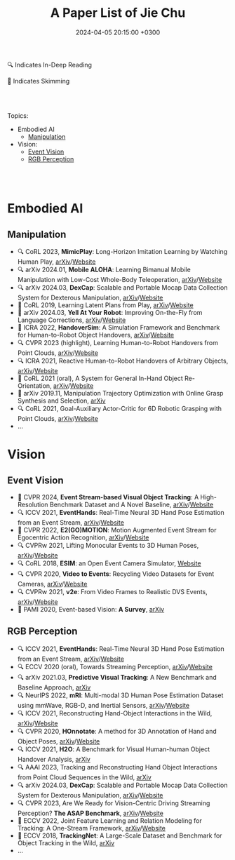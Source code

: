 ﻿---
layout: post
title: A Paper List of Jie Chu
date: 2024-04-05 20:15:00 +0300
description: A paper list of my history reading. Embodied AI, Vision. # Add post description (optional)
img: 2024-04-06-A-Paper-List-of-Jie-Chu/Siping_Campus.jpg # Add image post (optional)
fig-caption: # Add figcaption (optional)
tags: [Research, Embodied AI, Vision]
comments: true
---

🔍 Indicates In-Deep Reading

👀 Indicates Skimming

<!-- more -->
<br><br>

Topics:

- Embodied AI
    - [Manipulation](#manipulation)
- Vision:
  - [Event Vision](#event-vision)
  - [RGB Perception](#rgb-perception)

<br><br>

# Embodied AI

## Manipulation

- 🔍 CoRL 2023, **MimicPlay**: Long-Horizon Imitation Learning by Watching Human Play, [arXiv](https://arxiv.org/abs/2302.12422)/[Website](https://mimic-play.github.io/)
- 🔍 arXiv 2024.01, **Mobile ALOHA**: Learning Bimanual Mobile Manipulation with Low-Cost Whole-Body Teleoperation, [arXiv](https://arxiv.org/abs/2401.02117)/[Website](https://mobile-aloha.github.io/)
- 🔍 arXiv 2024.03, **DexCap**: Scalable and Portable Mocap Data Collection System for Dexterous Manipulation, [arXiv](https://arxiv.org/abs/2403.07788)/[Website](https://dex-cap.github.io/)
- 👀 CoRL 2019, Learning Latent Plans from Play, [arXiv](https://arxiv.org/abs/1903.01973)/[Website](https://learning-from-play.github.io/)
- 👀 arXiv 2024.03, **Yell At Your Robot**: Improving On-the-Fly from Language Corrections, [arXiv](https://arxiv.org/abs/2403.12910)/[Website](https://yay-robot.github.io/)
- 👀 ICRA 2022, **HandoverSim**: A Simulation Framework and Benchmark for Human-to-Robot Object Handovers, [arXiv](https://arxiv.org/abs/2205.09747)/[Website](https://handover-sim.github.io/)
- 🔍 CVPR 2023 (highlight), Learning Human-to-Robot Handovers from Point Clouds, [arXiv](https://arxiv.org/abs/2303.17592)/[Website](https://handover-sim2real.github.io/)
- 🔍 ICRA 2021, Reactive Human-to-Robot Handovers of Arbitrary Objects, [arXiv](https://arxiv.org/abs/2011.08961)/[Website](https://sites.google.com/nvidia.com/handovers-of-arbitrary-objects)
- 👀 CoRL 2021 (oral), A System for General In-Hand Object Re-Orientation, [arXiv](https://arxiv.org/abs/2111.03043)/[Website](https://taochenshh.github.io/projects/in-hand-reorientation)
- 👀 arXiv 2019.11, Manipulation Trajectory Optimization with Online Grasp Synthesis and Selection, [arXiv](https://arxiv.org/abs/1911.10280)
- 🔍 CoRL 2021, Goal-Auxiliary Actor-Critic for 6D Robotic Grasping with Point Clouds, [arXiv](https://arxiv.org/abs/2010.00824)/[Website](https://sites.google.com/view/gaddpg)
- ...


# Vision

## Event Vision

- 👀 CVPR 2024, **Event Stream-based Visual Object Tracking**: A High-Resolution Benchmark Dataset and A Novel Baseline, [arXiv](https://arxiv.org/abs/2309.14611)/[Website](https://github.com/Event-AHU/EventVOT_Benchmark?tab=readme-ov-file)
- 🔍 ICCV 2021, **EventHands**: Real-Time Neural 3D Hand Pose Estimation from an Event Stream, [arXiv](https://arxiv.org/abs/2012.06475)/[Website](https://4dqv.mpi-inf.mpg.de/EventHands/)
- 👀 CVPR 2022, **E2(GO)MOTION**: Motion Augmented Event Stream for Egocentric Action Recognition, [arXiv](https://arxiv.org/abs/2112.03596)/[Website](https://github.com/EgocentricVision/N-EPIC-Kitchens)
- 🔍 CVPRw 2021, Lifting Monocular Events to 3D Human Poses, [arXiv](https://arxiv.org/abs/2104.10609)/[Website](https://iit-pavis.github.io/lifting_events_to_3d_hpe/)
- 🔍 CoRL 2018, **ESIM**: an Open Event Camera Simulator, [Website](https://rpg.ifi.uzh.ch/esim.html)
- 🔍 CVPR 2020, **Video to Events**: Recycling Video Datasets for Event Cameras, [arXiv](https://arxiv.org/abs/1912.03095)/[Website](https://github.com/uzh-rpg/rpg_vid2e)
- 🔍 CVPRw 2021, **v2e**: From Video Frames to Realistic DVS Events, [arXiv](https://arxiv.org/abs/2006.07722)/[Website](https://sites.google.com/view/video2events/home)
- 👀 PAMI 2020, Event-based Vision: **A Survey**, [arXiv](https://arxiv.org/abs/1904.08405)


## RGB Perception

- 🔍 ICCV 2021, **EventHands**: Real-Time Neural 3D Hand Pose Estimation from an Event Stream, [arXiv](https://arxiv.org/abs/2012.06475)/[Website](https://4dqv.mpi-inf.mpg.de/EventHands/)
- 🔍 ECCV 2020 (oral), Towards Streaming Perception, [arXiv](https://arxiv.org/abs/2005.10420)/[Website](https://www.cs.cmu.edu/~mengtial/proj/streaming/)
- 🔍 arXiv 2021.03, **Predictive Visual Tracking**: A New Benchmark and Baseline Approach, [arXiv](https://arxiv.org/abs/2103.04508)
- 🔍 NeurIPS 2022, **mRI**: Multi-modal 3D Human Pose Estimation Dataset using mmWave, RGB-D, and Inertial Sensors, [arXiv](https://arxiv.org/abs/2210.08394)/[Website](https://sizhean.github.io/mri)
- 🔍 ICCV 2021, Reconstructing Hand-Object Interactions in the Wild, [arXiv](https://arxiv.org/abs/2012.09856)/[Website](https://zhec.github.io/rhoi/)
- 🔍 CVPR 2020, **HOnnotate**: A method for 3D Annotation of Hand and Object Poses, [arXiv](https://arxiv.org/abs/1907.01481)/[Website](https://www.tugraz.at/index.php?id=40231)
- 🔍 ICCV 2021, **H2O**: A Benchmark for Visual Human-human Object Handover Analysis, [arXiv](https://arxiv.org/abs/2104.11466)
- 🔍 AAAI 2023, Tracking and Reconstructing Hand Object Interactions from Point Cloud Sequences in the Wild, [arXiv](https://arxiv.org/abs/2209.12009)
- 🔍 arXiv 2024.03, **DexCap**: Scalable and Portable Mocap Data Collection System for Dexterous Manipulation, [arXiv](https://arxiv.org/abs/2403.07788)/[Website](https://dex-cap.github.io/)
- 🔍 CVPR 2023, Are We Ready for Vision-Centric Driving Streaming Perception? **The ASAP Benchmark**, [arXiv](https://arxiv.org/abs/2212.08914)/[Website](https://github.com/JeffWang987/ASAP)
- 👀 ECCV 2022, Joint Feature Learning and Relation Modeling for Tracking: A One-Stream Framework, [arXiv](https://arxiv.org/abs/2203.11991)/[Website](https://github.com/botaoye/OSTrack)
- 👀 ECCV 2018, **TrackingNet**: A Large-Scale Dataset and Benchmark for Object Tracking in the Wild, [arXiv](https://arxiv.org/abs/1803.10794)
- ...